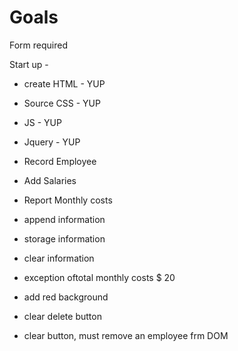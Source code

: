 # Goals

Form required

Start up -

- create HTML - YUP
- Source CSS - YUP
- JS - YUP
- Jquery - YUP

- Record Employee
- Add Salaries
- Report Monthly costs
- append information
- storage information
- clear information
- exception oftotal monthly costs $ 20
- add red background
- clear delete button
- clear button, must remove an employee frm DOM
